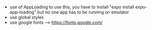 - use of AppLoading
  to use this, you have to install "expo install expo-app-loading" but no one app has to be running on emulator
- use global styles
- use google fonts --> https://fonts.google.com/
